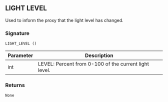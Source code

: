 ## LIGHT LEVEL

Used to inform the proxy that the light level has changed.  


### Signature

`LIGHT_LEVEL ()`



| Parameter | Description |
| --- | --- |
| int | LEVEL: Percent from 0-100 of the current light level. |


### Returns

`None`